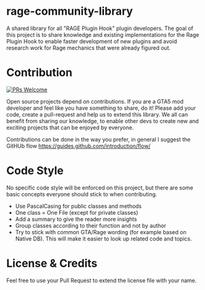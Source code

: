 # rage-community-library
A shared library for all "RAGE Plugin Hook" plugin developers. The goal of this project is to share knowledge and existing implementations for the Rage Plugin Hook to enable faster development of new plugins and avoid research work for Rage mechanics that were already figured out. 

# Contribution 
[![PRs Welcome](https://img.shields.io/badge/PRs-welcome-brightgreen.svg?style=flat-square)](http://makeapullrequest.com) 

Open source projects depend on contributions. If you are a GTA5 mod developer and feel like you have something to share, do it! Please add your code, create a pull-request and help us to extend this library. We all can benefit from sharing our knowledge, to enable other devs to create new and exciting projects that can be enjoyed by everyone. 

Contributions can be done in the way you prefer, in general I suggest the GitHUb flow https://guides.github.com/introduction/flow/

# Code Style
No specific code style will be enforced on this project, but there are some basic concepts everyone should stick to when contributing. 
* Use PascalCasing for public classes and methods
* One class = One File (except for private classes)
* Add a summary to give the reader more insights
* Group classes according to their function and not by author
* Try to stick with common GTA/Rage wording (for example based on Native DB). This will make it easier to look up related code and topics. 


# License & Credits
Feel free to use your Pull Request to extend the license file with your name. 
